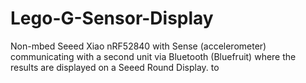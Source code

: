 # Lego-G-Sensor-Display
Non-mbed Seeed Xiao nRF52840 with Sense (accelerometer) communicating with a second unit via Bluetooth (Bluefruit) where the results are displayed on a Seeed Round Display.  to 
